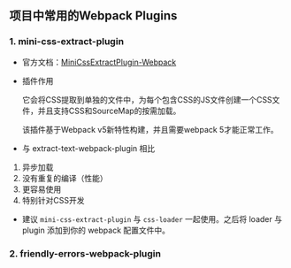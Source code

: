 ## 项目中常用的Webpack Plugins

### 1. mini-css-extract-plugin

- 官方文档：[MiniCssExtractPlugin-Webpack](https://webpack.docschina.org/plugins/mini-css-extract-plugin/)
- 插件作用

  它会将CSS提取到单独的文件中，为每个包含CSS的JS文件创建一个CSS文件，并且支持CSS和SourceMap的按需加载。
  
  该插件基于Webpack v5新特性构建，并且需要webpack 5才能正常工作。
- 与 extract-text-webpack-plugin 相比

1. 异步加载
2. 没有重复的编译（性能）
3. 更容易使用
4. 特别针对CSS开发

- 建议 `mini-css-extract-plugin` 与 `css-loader` 一起使用。之后将 loader 与 plugin 添加到你的 webpack 配置文件中。

### 2. friendly-errors-webpack-plugin



